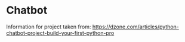 # Chatbot

Information for project taken from: https://dzone.com/articles/python-chatbot-project-build-your-first-python-pro